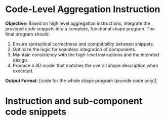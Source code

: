 # Code-Level Aggregation Instruction

**Objective**: Based on high level aggregation instructions, integrate the provided code snippets into a complete, functional shape program. The final program should:
1. Ensure syntactical correctness and compatibility between snippets.
2. Optimize the logic for seamless integration of components.
3. Maintain consistency with the high-level instructions and the intended design.
4. Produce a 3D model that matches the overall shape description when executed.

**Output Format**:
[code for the whole shape program (provide code only)]

# Instruction and sub-component code snippets
